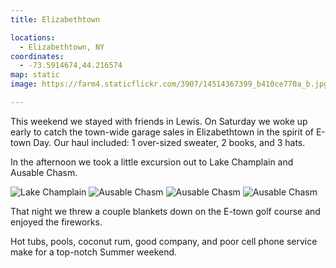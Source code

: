 ```yaml
---
title: Elizabethtown

locations:
  - Elizabethtown, NY
coordinates:
  - -73.5914674,44.216574
map: static
image: https://farm4.staticflickr.com/3907/14514367399_b410ce770a_b.jpg

---
```


This weekend we stayed with friends in Lewis. On Saturday we woke up early to catch the town-wide garage sales in Elizabethtown in the spirit of E-town Day. Our haul included: 1 over-sized sweater, 2 books, and 3 hats.

In the afternoon we took a little excursion out to Lake Champlain and Ausable Chasm.

<div class="photos">

<img src="https://farm3.staticflickr.com/2902/14514334360_9a9449c24a_b.jpg" alt="Lake Champlain">

<img src="https://farm6.staticflickr.com/5578/14514360819_7a64f38074_b.jpg" alt="Ausable Chasm" class="img-thirds">

<img src="https://farm4.staticflickr.com/3870/14678011926_0e7da9fdd7_b.jpg" alt="Ausable Chasm" class="img-thirds">

<img src="https://farm4.staticflickr.com/3907/14514367399_b410ce770a_b.jpg" alt="Ausable Chasm" class="img-thirds">
</div>

That night we threw a couple blankets down on the E-town golf course and enjoyed the fireworks.

Hot tubs, pools, coconut rum, good company, and poor cell phone service make for a top-notch Summer weekend.
